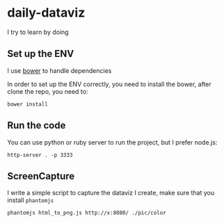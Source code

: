 daily-dataviz
=============

I try to learn by doing

Set up the ENV
--------------

I use [bower](http://bower.io/) to handle dependencies

In order to set up the ENV correctly, you need to install the bower, 
after clone the repo, you need to: 
    
    bower install


Run the code
------------

You can use python or ruby server to run the project, but I prefer node.js:

    http-server . -p 3333


ScreenCapture
-------------

I write a simple script to capture the dataviz I create, make sure that you install `phantomjs`

    phantomjs html_to_png.js http://x:8080/ ./pic/color
